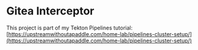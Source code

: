 # Gitea Interceptor

This project is part of my Tekton Pipelines tutorial: [https://upstreamwithoutapaddle.com/home-lab/pipelines-cluster-setup/](https://upstreamwithoutapaddle.com/home-lab/pipelines-cluster-setup/)
